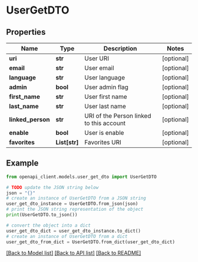 # UserGetDTO


## Properties

Name | Type | Description | Notes
------------ | ------------- | ------------- | -------------
**uri** | **str** | User URI | [optional] 
**email** | **str** | User email | [optional] 
**language** | **str** | User language | [optional] 
**admin** | **bool** | User admin flag | [optional] 
**first_name** | **str** | User first name | [optional] 
**last_name** | **str** | User last name | [optional] 
**linked_person** | **str** | URI of the Person linked to this account | [optional] 
**enable** | **bool** | User is enable | [optional] 
**favorites** | **List[str]** | Favorites URI | [optional] 

## Example

```python
from openapi_client.models.user_get_dto import UserGetDTO

# TODO update the JSON string below
json = "{}"
# create an instance of UserGetDTO from a JSON string
user_get_dto_instance = UserGetDTO.from_json(json)
# print the JSON string representation of the object
print(UserGetDTO.to_json())

# convert the object into a dict
user_get_dto_dict = user_get_dto_instance.to_dict()
# create an instance of UserGetDTO from a dict
user_get_dto_from_dict = UserGetDTO.from_dict(user_get_dto_dict)
```
[[Back to Model list]](../README.md#documentation-for-models) [[Back to API list]](../README.md#documentation-for-api-endpoints) [[Back to README]](../README.md)


